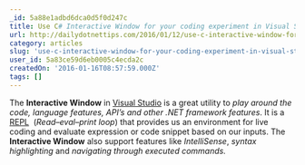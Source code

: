 ```yaml
---
_id: 5a88e1adbd6dca0d5f0d247c
title: Use C# Interactive Window for your coding experiment in Visual Studio 2015
url: http://dailydotnettips.com/2016/01/12/use-c-interactive-window-for-your-coding-experiment-in-visual-studio-2015/
category: articles
slug: 'use-c-interactive-window-for-your-coding-experiment-in-visual-studio-2015'
user_id: 5a83ce59d6eb0005c4ecda2c
createdOn: '2016-01-16T08:57:59.000Z'
tags: []
---
```


The <strong>Interactive Window</strong> in <a href="http://dailydotnettips.com/" target="_blank">Visual Studio</a> is a great utility to <em>play around the code, language features, API’s and other .NET framework features</em>. It is a <a href="https://en.wikipedia.org/wiki/Read%E2%80%93eval%E2%80%93print_loop" target="_blank">REPL</a>  (<em>Read–eval–print loop</em>) that provides us an environment for live coding and evaluate expression or code snippet based on our inputs. The <strong>Interactive Window</strong> also support features like <em>IntelliSense</em>, <em>syntax highlighting</em> and <em>navigating through executed commands. </em>
